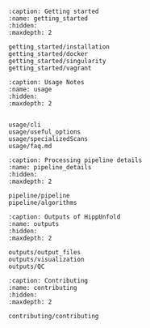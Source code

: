 
```{include} ../README.md
```


```{toctree}
:caption: Getting started
:name: getting_started
:hidden:
:maxdepth: 2

getting_started/installation
getting_started/docker
getting_started/singularity
getting_started/vagrant
```



```{toctree}
:caption: Usage Notes
:name: usage
:hidden:
:maxdepth: 2


usage/cli
usage/useful_options
usage/specializedScans
usage/faq.md
```


```{toctree}
:caption: Processing pipeline details
:name: pipeline_details
:hidden:
:maxdepth: 2

pipeline/pipeline
pipeline/algorithms
```



```{toctree}
:caption: Outputs of HippUnfold
:name: outputs
:hidden:
:maxdepth: 2

outputs/output_files
outputs/visualization
outputs/QC
```



```{toctree}
:caption: Contributing
:name: contributing
:hidden:
:maxdepth: 2

contributing/contributing
```


